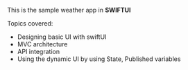 This is the sample weather app in **SWIFTUI**

Topics covered:
- Designing basic UI with swiftUI
- MVC architecture
- API integration
- Using the dynamic UI by using State, Published variables


